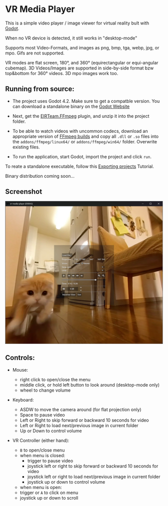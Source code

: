 # VR Media Player
This is a simple video player / image viewer for virtual reality bult with [Godot](https://godotengine.org/).

When no VR device is detected, it still works in "desktop-mode"

Supports most Video-Formats, and images as png, bmp, tga, webp, jpg, or mpo. Gifs are not supported.

VR modes are flat screen, 180°, and 360° (equirectangular or equi-angular cubemap).
3D Videos/Images are supported in side-by-side format bzw top&bottom for 360° videos.
3D mpo images work too. 

## Running from source:

- The project uses Godot 4.2. Make sure to get a compatble version. You can download a standalone binary on the [Godot Website](https://godotengine.org/download)

- Next, get the [EIRTeam.FFmpeg](https://github.com/EIRTeam/EIRTeam.FFmpeg/releases) plugin, and unzip it into the project folder.

- To be able to watch videos with uncommon codecs, download an appropriate version of [FFmpeg builds](https://github.com/BtbN/FFmpeg-Builds/releases) and copy all `.dll` or `.so` files into the `addons/ffmpeg/linux64/` or `addons/ffmpeg/win64/` folder. Overwrite existing files.

- To run the application, start Godot, import the project and click `run`.

To reate a standalone executable, follow this [Exporting projects](https://docs.godotengine.org/en/stable/tutorials/export/exporting_projects.html) Tutorial. 

Binary distribution coming soon...

## Screenshot
![Screenshot](screenshot.png)

## Controls:

- Mouse:
  - right click to open/close the menu
  - middle click, or hold left button to look around (desktop-mode only)
  - wheel to change volume

- Keyboard:
  - ASDW to move the camera around (for flat projection only)
  - Space to pause video
  - Left or Right to skip forward or backward 10 seconds for video
  - Left or Right to load next/previous image in current folder
  - Up or Down to control volume

- VR Controller (either hand):
  - `B` to open/close menu
  - when menu is closed:
    - trigger to pause video
    - joystick left or right to skip forward or backward 10 seconds for video
    - joystick left or right to load next/previous image in current folder
    - joystick up or down to control volume
  - when menu is open:
  - trigger or `A` to click on menu
  - joystick up or down to scroll
